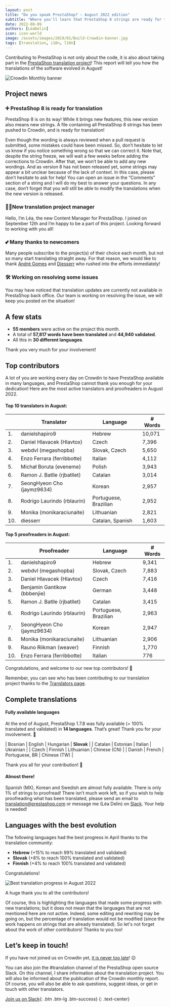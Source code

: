 ```yaml
---
layout: post
title: "Do you speak PrestaShop? – August 2022 edition"
subtitle: "Where you'll learn that PrestaShop 8 strings are ready for translation"
date: 2022-08-09
authors: [LéaDelin]
icon: icon-world
image: /assets/images/2019/01/Build-Crowdin-banner.jpg
tags: [translation, i18n, l10n]
---
```


Contributing to PrestaShop is not only about the code, it is also about taking part in the [PrestaShop translation project](https://crowdin.com/project/prestashop-official)! This report will tell you how the translations of the software evolved in August!

![Crowdin Monthly banner](/assets/images/2019/01/Build-Crowdin-banner.jpg)


## Project news

### ➕ PrestaShop 8 is ready for translation

PrestaShop 8 is on its way! While it brings new features, this new version also means new strings. A file containing all PrestaShop 8 strings has been pushed to Crowdin, and is ready for translation!

Even though the wording is always reviewed when a pull request is submitted, some mistakes could have been missed. So, don’t hesitate to let us know if you notice something wrong so that we can correct it. Note that, despite the string freeze, we will wait a few weeks before adding the corrections to Crowdin. After that, we won’t be able to add any new wordings. 
And as version 8 has not been released yet, some strings may appear a bit unclear because of the lack of context. In this case, please don’t hesitate to ask for help! You can open an issue in the “Comments” section of a string and I will do my best to answer your questions. In any case, don’t forget that you will still be able to modify the translations when the new version is released.


### 👷‍♀️New translation project manager

Hello, I’m Léa, the new Content Manager for PrestaShop. I joined on September 12th and I’m happy to be a part of this project. Looking forward to working with you all! 

### 💕 Many thanks to newcomers

Many people subscribe to the project(s) of their choice each month, but not so many start translating straight away. For that reason, we would like to thank [André Gomes](https://crowdin.com/profile/croquete1) and [Diesserr](https://crowdin.com/profile/diesserr) who rushed into the efforts immediately! 

### 🛠️ Working on resolving some issues

You may have noticed that translation updates are currently not available in PrestaShop back office. Our team is working on resolving the issue, we will keep you posted on the situation!

## A few stats
 
* **55 members** were active on the project this month.
* A total of **57,817 words have been translated** and **44,940 validated**.
* All this in **30 different languages**.
 
Thank you very much for your involvement!

## Top contributors
 
A lot of you are working every day on Crowdin to have PrestaShop available in many languages, and PrestaShop cannot thank you enough for your dedication! Here are the most active translators and proofreaders in August 2022.
 
#### Top 10 translators in August:
 
| |Translator | Language | # Words
|-|---------- | -------- | ----------------
| 1. | danielshapiro9 | Hebrew | 10,071
| 2. | Daniel Hlavacek (Hlavtox) | Czech | 7,396
| 3. | webdvl (megashopba) | Slovak, Czech | 5,650
| 4. | Enzo Ferrara (ferribbotte) | Italian | 4,112
| 5. | Michał Boruta (eveneme) | Polish | 3,943
| 6. | Ramon J. Batlle (rjbatllet) | Catalan | 3,014
| 7. | SeongHyeon Cho (jaymz9634) | Korean | 2,957
| 8. | Rodrigo Laurindo (rblaurin) | Portuguese, Brazilian | 2,952
| 9. | Monika (monikaraciunaite) | Lithuanian | 2,821
| 10. | diesserr | Catalan, Spanish | 1,603


#### Top 5 proofreaders in August:
 
| | Proofreader | Language | # Words
|-| ---------- | -------- | ----------------
| 1. | danielshapiro9 | Hebrew | 9,341
| 2. | webdvl (megashopba) | Slovak, Czech | 7,883
| 3. | Daniel Hlavacek (Hlavtox) | Czech | 7,416
| 4. | Benjamin Gantikow (bbbenjie) | German | 3,448
| 5. | Ramon J. Batlle (rjbatllet) | Catalan | 3,415
| 6. | Rodrigo Laurindo (rblaurin) | Portuguese, Brazilian | 2,963
| 7. | SeongHyeon Cho (jaymz9634) | Korean | 2,947
| 8. | Monika (monikaraciunaite) | Lithuanian | 2,906
| 9. | Rauno Riikman (weaver) | Finnish | 1,770
| 10. | Enzo Ferrara (ferribbotte) | Italian | 776


Congratulations, and welcome to our new top contributors! :clap:
 
Remember, you can see who has been contributing to our translation project thanks to the [Translators page](https://translators.prestashop.com/).
 
## Complete translations
 
#### Fully available languages
 
At the end of August, PrestaShop 1.7.8 was fully available (= 100% translated and validated) in **14 languages**. That’s great! Thank you for your involvement. :tada:
 

| Bosnian | English | Hungarian | **Slovak** |
| Catalan | Estonian | Italian | Ukrainian | 
| Czech | Finnish | Lithuanian | Chinese (CN) |
| Danish | French | Portuguese, BR | Chinese (TW) | 


Thank you all for your contribution! :muscle: 

#### Almost there!

Spanish (MX), Korean and Swedish are almost fully available. There is only 1% of strings to proofread! 
There isn’t much work left, so if you wish to help proofreading what has been translated, please send an email to translation@prestashop.com or message me (Léa Delin) on [Slack](https://join.slack.com/t/prestashop/shared_invite/zt-1aknrecdu-2jS1sCOKDhOVk2UOhpzmfg). Your help is needed!

## Languages with the best evolution

The following languages had the best progress in April thanks to the translation community:
 
* **Hebrew** (+15% to reach 99% translated and validated) 
* **Slovak** (+8% to reach 100% translated and validated)
* **Finnish** (+4% to reach 100% translated and validated)


Congratulations! 

![Best translation progress in August 2022](/assets/images/2022/08/build-crowdin-progress-august22.png)

A huge thank you to all the contributors!
 
Of course, this is highlighting the languages that made some progress with new translations; but it does not mean that the languages that are not mentioned here are not active. Indeed, some editing and rewriting may be going on, but the percentage of translation would not be modified (since the work happens on strings that are already translated). So let's not forget about the work of other contributors! Thanks to you too!


## Let’s keep in touch!

If you have not joined us on Crowdin yet, [it is never too late](https://crowdin.com/project/prestashop-official)! :wink:

You can also join the #translation channel of the PrestaShop open source Slack. On this channel, I share information about the translation project. You will also be informed about the publication of the Crowdin monthly report. Of course, you will also be able to ask questions, suggest ideas, or get in touch with other translators.

[Join us on Slack](https://join.slack.com/t/prestashop/shared_invite/zt-1cgzpovnr-uFJrEIkrV8SVy35wkQ4y7Q){: .btn .btn-lg .btn-success}
{: .text-center}

